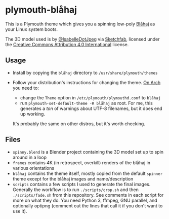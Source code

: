 plymouth-blåhaj
===============

This is a Plymouth theme which gives you a spinning low-poly [Blåhaj](https://www.ikea.com/us/en/p/blahaj-soft-toy-shark-90373590/) as your Linux system boots.

The 3D model used is by [@IsabelleDotJpeg](https://twitter.com/IsabelleDotJpeg) via [Sketchfab](https://sketchfab.com/3d-models/low-poly-blahaj-5ac23e0cd44d49dcaaa14967f7d7a778), licensed under the [Creative Commons Attribution 4.0 International](https://creativecommons.org/licenses/by/4.0/) license.


## Usage

- Install by copying the `blåhaj` directory to `/usr/share/plymouth/themes`
- Follow your distribution's instructions for changing the theme. [On Arch](https://wiki.archlinux.org/title/Plymouth#Changing_the_theme) you need to:
	- change the `Theme` option in `/etc/plymouth/plymouthd.conf` to `blåhaj`
	- run `plymouth-set-default-theme -R blåhaj` as root. For me, this generates a _ton_ of warnings about UTF-8 filenames, but it does end up working.

	It's probably the same on other distros, but it's worth checking.

## Files

- `spinny.blend` is a Blender project containing the 3D model set up to spin around in a loop
- `frames` contains 4K (in retrospect, overkill) renders of the blåhaj in various orientations
- `blåhaj` contains the theme itself, mostly copied from the default `spinner` theme except for the blåhaj images and name/description
- `scripts` contains a few scripts I used to generate the final images. Generally the workflow is to run `./scripts/crop.sh` and then `./scripts/fade.sh` from this repository. See comments in each script for more on what they do. You need Python 3, ffmpeg, GNU parallel, and optionally optipng (comment out the lines that call it if you don't want to use it).
